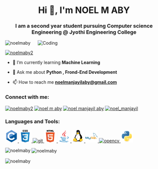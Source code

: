 <h1 align="center">Hi 👋, I'm NOEL M ABY</h1>
<h3 align="center">I am a second year student pursuing Computer science Engineering @ Jyothi Engineering College</h3>
<img align="right" alt="Coding" width="400" src="https://cdn.dribbble.com/users/1162077/screenshots/3848914/programmer.gif">

<p align="left"> <img src="https://komarev.com/ghpvc/?username=noelmaby&label=Profile%20views&color=0e75b6&style=flat" alt="noelmaby" /> </p>

<p align="left"> <a href="https://twitter.com/noelmaby2" target="blank"><img src="https://img.shields.io/twitter/follow/noelmaby2?logo=twitter&style=for-the-badge" alt="noelmaby2" /></a> </p>

- 🌱 I’m currently learning **Machine Learning**

- 💬 Ask me about **Python , Frond-End Development**

- 📫 How to reach me **noelmanjayilaby@gmail.com**

<h3 align="left">Connect with me:</h3>
<p align="left">
<a href="https://twitter.com/noelmaby2" target="blank"><img align="center" src="https://raw.githubusercontent.com/rahuldkjain/github-profile-readme-generator/master/src/images/icons/Social/twitter.svg" alt="noelmaby2" height="30" width="40" /></a>
<a href="https://linkedin.com/in/noel m aby" target="blank"><img align="center" src="https://raw.githubusercontent.com/rahuldkjain/github-profile-readme-generator/master/src/images/icons/Social/linked-in-alt.svg" alt="noel m aby" height="30" width="40" /></a>
<a href="https://fb.com/noel manjayil aby" target="blank"><img align="center" src="https://raw.githubusercontent.com/rahuldkjain/github-profile-readme-generator/master/src/images/icons/Social/facebook.svg" alt="noel manjayil aby" height="30" width="40" /></a>
<a href="https://instagram.com/noel_manjayil" target="blank"><img align="center" src="https://raw.githubusercontent.com/rahuldkjain/github-profile-readme-generator/master/src/images/icons/Social/instagram.svg" alt="noel_manjayil" height="30" width="40" /></a>
</p>

<h3 align="left">Languages and Tools:</h3>
<p align="left">  </a> <a href="https://www.cprogramming.com/" target="_blank" rel="noreferrer"> <img src="https://raw.githubusercontent.com/devicons/devicon/master/icons/c/c-original.svg" alt="c" width="40" height="40"/> </a> <a href="https://www.w3schools.com/css/" target="_blank" rel="noreferrer"> <img src="https://raw.githubusercontent.com/devicons/devicon/master/icons/css3/css3-original-wordmark.svg" alt="css3" width="40" height="40"/> </a>  <a href="https://git-scm.com/" target="_blank" rel="noreferrer"> <img src="https://www.vectorlogo.zone/logos/git-scm/git-scm-icon.svg" alt="git" width="40" height="40"/> </a> <a href="https://www.w3.org/html/" target="_blank" rel="noreferrer"> <img src="https://raw.githubusercontent.com/devicons/devicon/master/icons/html5/html5-original-wordmark.svg" alt="html5" width="40" height="40"/> </a> <a href="https://www.java.com" target="_blank" rel="noreferrer"> <img src="https://raw.githubusercontent.com/devicons/devicon/master/icons/java/java-original.svg" alt="java" width="40" height="40"/> </a> <a href="https://www.linux.org/" target="_blank" rel="noreferrer"> <img src="https://raw.githubusercontent.com/devicons/devicon/master/icons/linux/linux-original.svg" alt="linux" width="40" height="40"/> </a> <a href="https://www.mysql.com/" target="_blank" rel="noreferrer"> <img src="https://raw.githubusercontent.com/devicons/devicon/master/icons/mysql/mysql-original-wordmark.svg" alt="mysql" width="40" height="40"/> </a> <a href="https://opencv.org/" target="_blank" rel="noreferrer"> <img src="https://www.vectorlogo.zone/logos/opencv/opencv-icon.svg" alt="opencv" width="40" height="40"/> </a> <a href="https://www.python.org" target="_blank" rel="noreferrer"> <img src="https://raw.githubusercontent.com/devicons/devicon/master/icons/python/python-original.svg" alt="python" width="40" height="40"/> </a>  </p>

<p><img align="left" src="https://github-readme-stats.vercel.app/api/top-langs?username=noelmaby&show_icons=true&locale=en&layout=compact" alt="noelmaby" /></p>

<p>&nbsp;<img align="center" src="https://github-readme-stats.vercel.app/api?username=noelmaby&show_icons=true&locale=en" alt="noelmaby" /></p>

<p><img align="center" src="https://github-readme-streak-stats.herokuapp.com/?user=noelmaby&" alt="noelmaby" /></p>
